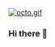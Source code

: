
[![octo.gif](https://i.postimg.cc/bNKvzPW2/octo.gif)](https://postimg.cc/WhwVnB22)
   ### Hi there 👋

<!--
**MiguelLm84/MiguelLm84** is a ✨ _special_ ✨ repository because its `README.md` (this file) appears on your GitHub profile.

Here are some ideas to get you started:

- 🔭 I’m currently working on ...
- 🌱 I’m currently learning ...
- 👯 I’m looking to collaborate on ...
- 🤔 I’m looking for help with ...
- 💬 Ask me about ...
- 📫 How to reach me: ...
- 😄 Pronouns: ...
- ⚡ Fun fact: ...
-->
